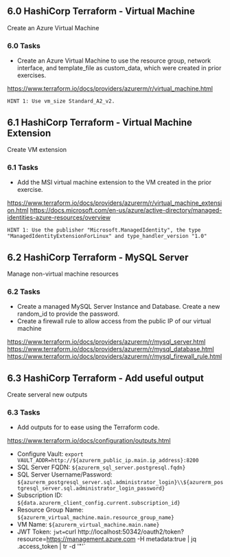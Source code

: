 ## 6.0 HashiCorp Terraform - Virtual Machine
Create an Azure Virtual Machine

### 6.0 Tasks
* Create an Azure Virtual Machine to use the resource group, network interface, and template_file as custom_data, which were created in prior exercises.

https://www.terraform.io/docs/providers/azurerm/r/virtual_machine.html

`HINT 1: Use vm_size Standard_A2_v2.`

## 6.1 HashiCorp Terraform - Virtual Machine Extension
Create VM extension

### 6.1 Tasks
* Add the MSI virtual machine extension to the VM created in the prior exercise.

https://www.terraform.io/docs/providers/azurerm/r/virtual_machine_extension.html
https://docs.microsoft.com/en-us/azure/active-directory/managed-identities-azure-resources/overview

`HINT 1: Use the publisher "Microsoft.ManagedIdentity", the type "ManagedIdentityExtensionForLinux" and type_handler_version "1.0"`

## 6.2 HashiCorp Terraform - MySQL Server
Manage non-virtual machine resources

### 6.2 Tasks
* Create a managed MySQL Server Instance and Database. Create a new random_id to provide the password.
* Create a firewall rule to allow access from the public IP of our virtual machine

https://www.terraform.io/docs/providers/azurerm/r/mysql_server.html
https://www.terraform.io/docs/providers/azurerm/r/mysql_database.html
https://www.terraform.io/docs/providers/azurerm/r/mysql_firewall_rule.html

## 6.3 HashiCorp Terraform - Add useful output
Create serveral new outputs

### 6.3 Tasks
* Add outputs for to ease using the Terraform code.

https://www.terraform.io/docs/configuration/outputs.html

* Configure Vault: `export VAULT_ADDR=http://${azurerm_public_ip.main.ip_address}:8200`
* SQL Server FQDN: `${azurerm_sql_server.postgresql.fqdn}`
* SQL Server Username/Password: `${azurerm_postgresql_server.sql.administrator_login}\\${azurerm_postgresql_server.sql.administrator_login_password}`
* Subscription ID: `${data.azurerm_client_config.current.subscription_id}`
* Resource Group Name: `${azurerm_virtual_machine.main.resource_group_name}`
* VM Name: `${azurerm_virtual_machine.main.name}`
* JWT Token: `jwt=`curl http://localhost:50342/oauth2/token?resource=https://management.azure.com -H metadata:true | jq .access_token | tr -d '\"'`
